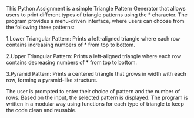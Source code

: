 This Python Assignment is a simple Triangle Pattern Generator that allows users to print different types of triangle patterns using the * character. The program provides a menu-driven interface, where users can choose from the following three patterns:

1.Lower Triangular Pattern: 
  Prints a left-aligned triangle where each row contains increasing numbers of * from top to bottom.

2.Upper Triangular Pattern: 
  Prints a left-aligned triangle where each row contains decreasing numbers of * from top to bottom.

3.Pyramid Pattern: 
  Prints a centered triangle that grows in width with each row, forming a pyramid-like structure.

The user is prompted to enter their choice of pattern and the number of rows. Based on the input, the selected pattern is displayed. The program is written in a modular way using functions for each type of triangle to keep the code clean and reusable.
